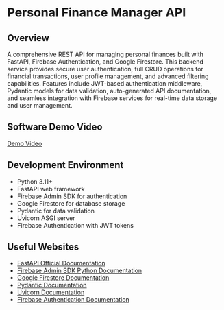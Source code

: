# Personal Finance Manager API

## Overview

A comprehensive REST API for managing personal finances built with FastAPI, Firebase Authentication, and Google Firestore. This backend service provides secure user authentication, full CRUD operations for financial transactions, user profile management, and advanced filtering capabilities. Features include JWT-based authentication middleware, Pydantic models for data validation, auto-generated API documentation, and seamless integration with Firebase services for real-time data storage and user management.

## Software Demo Video

[Demo Video](https://www.youtube.com/watch?v=6BZipoWggII)

## Development Environment

- Python 3.11+
- FastAPI web framework
- Firebase Admin SDK for authentication
- Google Firestore for database storage
- Pydantic for data validation
- Uvicorn ASGI server
- Firebase Authentication with JWT tokens

## Useful Websites

- [FastAPI Official Documentation](https://fastapi.tiangolo.com/)
- [Firebase Admin SDK Python Documentation](https://firebase.google.com/docs/admin/setup)
- [Google Firestore Documentation](https://firebase.google.com/docs/firestore)
- [Pydantic Documentation](https://docs.pydantic.dev/)
- [Uvicorn Documentation](https://www.uvicorn.org/)
- [Firebase Authentication Documentation](https://firebase.google.com/docs/auth)
